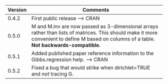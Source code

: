Version | Comments
------- | --------
0.4.2   | First public release --> CRAN
0.5.0   | M and M.inv are now passed as 3-dimensional arrays rather than lists of matrices. This should make it more convenient to define M based on columns of a table. **Not backwards-compatible.**
0.5.1   | Added published paper reference information to the Gibbs.regression help. --> CRAN
0.5.2   | Fixed a bug that would strike when dirichlet=TRUE and *not* tracing G.
